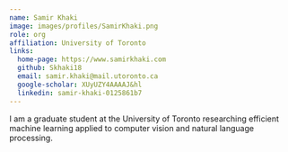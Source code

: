 ```yaml
---
name: Samir Khaki
image: images/profiles/SamirKhaki.png
role: org
affiliation: University of Toronto
links:
  home-page: https://www.samirkhaki.com
  github: Skhaki18
  email: samir.khaki@mail.utoronto.ca
  google-scholar: XUyUZY4AAAAJ&hl
  linkedin: samir-khaki-0125861b7
---
```


I am a graduate student at the University of Toronto researching efficient machine learning applied to computer vision and natural language processing.